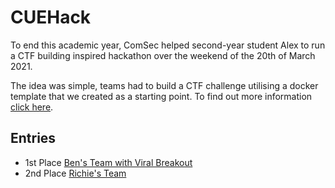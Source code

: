 # CUEHack

To end this academic year, ComSec helped second-year student Alex to run a CTF building inspired hackathon over the weekend of the 20th of March 2021.

The idea was simple, teams had to build a CTF challenge utilising a docker template that we created as a starting point. To find out more information [click here](https://github.com/Cov-ComSec/CUEHack).

## Entries
- 1st Place [Ben's Team with Viral Breakout](https://github.com/sharkmoos/Build-a-CTF_Event)
- 2nd Place [Richie's Team](https://github.com/RichieSec/Build-a-CTF_Event)

